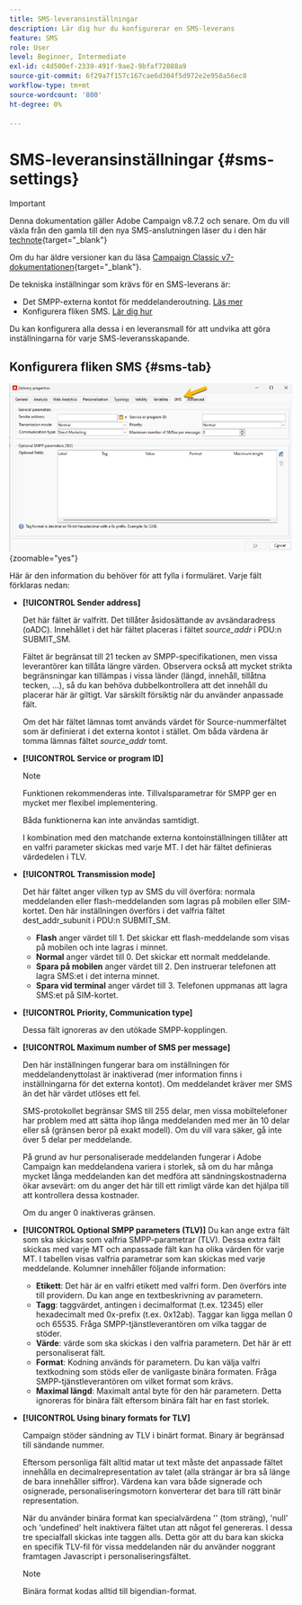 ```yaml
---
title: SMS-leveransinställningar
description: Lär dig hur du konfigurerar en SMS-leverans
feature: SMS
role: User
level: Beginner, Intermediate
exl-id: c4d500ef-2339-491f-9ae2-9bfaf72088a9
source-git-commit: 6f29a7f157c167cae6d304f5d972e2e958a56ec8
workflow-type: tm+mt
source-wordcount: '800'
ht-degree: 0%

---
```


# SMS-leveransinställningar {#sms-settings}

>[!IMPORTANT]
>
>Denna dokumentation gäller Adobe Campaign v8.7.2 och senare. Om du vill växla från den gamla till den nya SMS-anslutningen läser du i den här [technote](https://experienceleague.adobe.com/docs/campaign/technotes-ac/tn-new/sms-migration){target="_blank"}
>
>Om du har äldre versioner kan du läsa [Campaign Classic v7-dokumentationen](https://experienceleague.adobe.com/en/docs/campaign-classic/using/sending-messages/sending-messages-on-mobiles/sms-set-up/sms-set-up){target="_blank"}.

De tekniska inställningar som krävs för en SMS-leverans är:

* Det SMPP-externa kontot för meddelanderoutning. [Läs mer](smpp-external-account.md#smpp-connection-settings)
* Konfigurera fliken SMS. [Lär dig hur](#sms-tab)

Du kan konfigurera alla dessa i en leveransmall för att undvika att göra inställningarna för varje SMS-leveransskapande.

## Konfigurera fliken SMS {#sms-tab}

![](assets/send_settings.png){zoomable="yes"}

Här är den information du behöver för att fylla i formuläret. Varje fält förklaras nedan:

* **[!UICONTROL Sender address]**

  Det här fältet är valfritt. Det tillåter åsidosättande av avsändaradress (oADC). Innehållet i det här fältet placeras i fältet *source_addr* i PDU:n SUBMIT_SM.

  Fältet är begränsat till 21 tecken av SMPP-specifikationen, men vissa leverantörer kan tillåta längre värden. Observera också att mycket strikta begränsningar kan tillämpas i vissa länder (längd, innehåll, tillåtna tecken, ...), så du kan behöva dubbelkontrollera att det innehåll du placerar här är giltigt. Var särskilt försiktig när du använder anpassade fält.

  Om det här fältet lämnas tomt används värdet för Source-nummerfältet som är definierat i det externa kontot i stället. Om båda värdena är tomma lämnas fältet *source_addr* tomt.

* **[!UICONTROL Service or program ID]**

  >[!NOTE]
  >
  >Funktionen rekommenderas inte. Tillvalsparametrar för SMPP ger en mycket mer flexibel implementering.
  >
  >Båda funktionerna kan inte användas samtidigt.

  I kombination med den matchande externa kontoinställningen tillåter att en valfri parameter skickas med varje MT. I det här fältet definieras värdedelen i TLV.

* **[!UICONTROL Transmission mode]**

  Det här fältet anger vilken typ av SMS du vill överföra: normala meddelanden eller flash-meddelanden som lagras på mobilen eller SIM-kortet. Den här inställningen överförs i det valfria fältet dest_addr_subunit i PDU:n SUBMIT_SM.

   * **Flash** anger värdet till 1. Det skickar ett flash-meddelande som visas på mobilen och inte lagras i minnet.
   * **Normal** anger värdet till 0. Det skickar ett normalt meddelande.
   * **Spara på mobilen** anger värdet till 2. Den instruerar telefonen att lagra SMS:et i det interna minnet.
   * **Spara vid terminal** anger värdet till 3. Telefonen uppmanas att lagra SMS:et på SIM-kortet.

* **[!UICONTROL Priority, Communication type]**

  Dessa fält ignoreras av den utökade SMPP-kopplingen.

* **[!UICONTROL Maximum number of SMS per message]**

  Den här inställningen fungerar bara om inställningen för meddelandenyttolast är inaktiverad (mer information finns i inställningarna för det externa kontot). Om meddelandet kräver mer SMS än det här värdet utlöses ett fel.

  SMS-protokollet begränsar SMS till 255 delar, men vissa mobiltelefoner har problem med att sätta ihop långa meddelanden med mer än 10 delar eller så (gränsen beror på exakt modell). Om du vill vara säker, gå inte över 5 delar per meddelande.

  På grund av hur personaliserade meddelanden fungerar i Adobe Campaign kan meddelandena variera i storlek, så om du har många mycket långa meddelanden kan det medföra att sändningskostnaderna ökar avsevärt: om du anger det här till ett rimligt värde kan det hjälpa till att kontrollera dessa kostnader.

  Om du anger 0 inaktiveras gränsen.

* **[!UICONTROL Optional SMPP parameters (TLV)]**
Du kan ange extra fält som ska skickas som valfria SMPP-parametrar (TLV). Dessa extra fält skickas med varje MT och anpassade fält kan ha olika värden för varje MT.
I tabellen visas valfria parametrar som kan skickas med varje meddelande. Kolumner innehåller följande information:
   * **Etikett**: Det här är en valfri etikett med valfri form. Den överförs inte till providern. Du kan ange en textbeskrivning av parametern.
   * **Tagg**: taggvärdet, antingen i decimalformat (t.ex. 12345) eller hexadecimalt med 0x-prefix (t.ex. 0x12ab). Taggar kan ligga mellan 0 och 65535. Fråga SMPP-tjänstleverantören om vilka taggar de stöder.
   * **Värde**: värde som ska skickas i den valfria parametern. Det här är ett personaliserat fält.
   * **Format**: Kodning används för parametern. Du kan välja valfri textkodning som stöds eller de vanligaste binära formaten. Fråga SMPP-tjänstleverantören om vilket format som krävs.
   * **Maximal längd**: Maximalt antal byte för den här parametern. Detta ignoreras för binära fält eftersom binära fält har en fast storlek.

* **[!UICONTROL Using binary formats for TLV]**

  Campaign stöder sändning av TLV i binärt format. Binary är begränsad till sändande nummer.

  Eftersom personliga fält alltid matar ut text måste det anpassade fältet innehålla en decimalrepresentation av talet (alla strängar är bra så länge de bara innehåller siffror). Värdena kan vara både signerade och osignerade, personaliseringsmotorn konverterar det bara till rätt binär representation.

  När du använder binära format kan specialvärdena &#39;&#39; (tom sträng), &#39;null&#39; och &#39;undefined&#39; helt inaktivera fältet utan att något fel genereras. I dessa tre specialfall skickas inte taggen alls. Detta gör att du bara kan skicka en specifik TLV-fil för vissa meddelanden när du använder noggrant framtagen Javascript i personaliseringsfältet.

  >[!NOTE]
  >
  >Binära format kodas alltid till bigendian-format.

